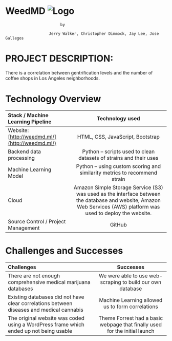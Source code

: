 # **WeedMD** ![Logo](christopher_dimmock\WeedMD\Chris\final\img\Resources\Logowmd3)

							by
							
	                   Jerry Walker, Christopher Dimmock, Jay Lee, Jose Gallegos

# PROJECT DESCRIPTION:

There is a correlation between gentrification levels and the number of coffee shops in Los Angeles neighborhoods.


# Technology Overview

| Stack / Machine Learning Pipeline   | Technology used   					|
| :---         		|     :---:      							|
|  Website: [http://weedmd.ml/](http://weedmd.ml/) | HTML, CSS, JavaScript, Bootstrap		|
|  Backend data processing  | Python – scripts used to clean datasets of strains and their uses	| 
|  Machine Learning Model | Python – using custom scoring and similarity metrics to recommend strain| 
|  Cloud	| Amazon Simple Storage Service (S3) was used as the interface between the database and website, Amazon Web Services (AWS) platform was used to deploy the website.|
|  Source Control / Project Management    | GitHub	|


# Challenges and Successes		
| Challenges 	| Successes	| 
| :---         		|     :---:      						|
| There are not enough comprehensive medical marijuana databases | We were able to use web-scraping to build our own database | 
| Existing databases did not have clear correlations between diseases and medical cannabis | Machine Learning allowed us to form correlations | 
| The original website was coded using a WordPress frame which ended up not being usable | Theme Forrest had a basic webpage that finally used for the initial launch | 

		



